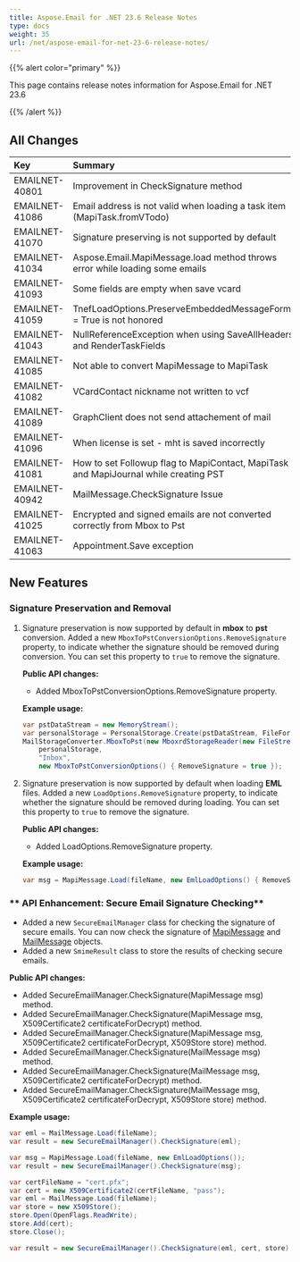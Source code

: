 ```yaml
---
title: Aspose.Email for .NET 23.6 Release Notes
type: docs
weight: 35
url: /net/aspose-email-for-net-23-6-release-notes/
---
```


{{% alert color="primary" %}}

This page contains release notes information for Aspose.Email for .NET 23.6

{{% /alert %}}

## **All Changes**

|**Key**|**Summary**|**Category**|
| :- | :- | :- |
|EMAILNET-40801|Improvement in CheckSignature method|Feature|
|EMAILNET-41086|Email address is not valid when loading a task item (MapiTask.fromVTodo)|Enhancement|
|EMAILNET-41070|Signature preserving is not supported by default|Enhancement|
|EMAILNET-41034|Aspose.Email.MapiMessage.load method throws error while loading some emails|Bug|
|EMAILNET-41093|Some fields are empty when save vcard|Bug|
|EMAILNET-41059|TnefLoadOptions.PreserveEmbeddedMessageFormat = True is not honored|Bug|
|EMAILNET-41043|NullReferenceException when using SaveAllHeaders and RenderTaskFields|Bug|
|EMAILNET-41085|Not able to convert MapiMessage to MapiTask|Bug|
|EMAILNET-41082|VCardContact nickname not written to vcf|Bug|
|EMAILNET-41089|GraphClient does not send attachement of mail|Bug|
|EMAILNET-41096|When license is set - mht is saved incorrectly|Bug|
|EMAILNET-41081|How to set Followup flag to MapiContact, MapiTask and MapiJournal while creating PST|Bug|
|EMAILNET-40942|MailMessage.CheckSignature Issue|Bug|
|EMAILNET-41025|Encrypted and signed emails are not converted correctly from Mbox to Pst|Bug|
|EMAILNET-41063|Appointment.Save exception|Bug|

## **New Features**

### **Signature Preservation and Removal**

1. Signature preservation is now supported by default in **mbox** to **pst** conversion.
   Added a new `MboxToPstConversionOptions.RemoveSignature` property, to indicate whether the signature should be removed during conversion. You can set this property to `true` to remove the signature.
   
   **Public API changes:**
   
    - Added MboxToPstConversionOptions.RemoveSignature property.
   
   **Example usage:**
   
   ```cs
   var pstDataStream = new MemoryStream();
   var personalStorage = PersonalStorage.Create(pstDataStream, FileFormatVersion.Unicode);
   MailStorageConverter.MboxToPst(new MboxrdStorageReader(new FileStream(fileName, FileMode.Open, FileAccess.Read), new MboxLoadOptions()),
       personalStorage,
       "Inbox",
       new MboxToPstConversionOptions() { RemoveSignature = true });
   ```
   
2. Signature preservation is now supported by default when loading **EML** files.
   Added a new `LoadOptions.RemoveSignature` property, to indicate whether the signature should be removed during loading. You can set this property to `true` to remove the signature.
   
   **Public API changes:**
   
   - Added LoadOptions.RemoveSignature property.
   
   **Example usage:**
   
   ```cs
   var msg = MapiMessage.Load(fileName, new EmlLoadOptions() { RemoveSignature = true});
   ```
   
### ** API Enhancement: Secure Email Signature Checking**

- Added a new `SecureEmailManager` class for checking the signature of secure emails.
   You can now check the signature of [MapiMessage](https://reference.aspose.com/email/net/aspose.email.mapi/mapimessage/) and [MailMessage](https://reference.aspose.com/email/net/aspose.email/mailmessage/) objects.
- Added a new `SmimeResult` class to store the results of checking secure emails.

**Public API changes:**
 - Added SecureEmailManager.CheckSignature(MapiMessage msg) method.
 - Added SecureEmailManager.CheckSignature(MapiMessage msg, X509Certificate2 certificateForDecrypt) method.
 - Added SecureEmailManager.CheckSignature(MapiMessage msg, X509Certificate2 certificateForDecrypt, X509Store store) method.
 - Added SecureEmailManager.CheckSignature(MailMessage msg) method.
 - Added SecureEmailManager.CheckSignature(MailMessage msg, X509Certificate2 certificateForDecrypt) method.
 - Added SecureEmailManager.CheckSignature(MailMessage msg, X509Certificate2 certificateForDecrypt, X509Store store) method.

**Example usage:**

```cs
var eml = MailMessage.Load(fileName);
var result = new SecureEmailManager().CheckSignature(eml);
```
```cs
var msg = MapiMessage.Load(fileName, new EmlLoadOptions());
var result = new SecureEmailManager().CheckSignature(msg);
```
```cs
var certFileName = "cert.pfx";
var cert = new X509Certificate2(certFileName, "pass");
var eml = MailMessage.Load(fileName);
var store = new X509Store();
store.Open(OpenFlags.ReadWrite);
store.Add(cert);
store.Close();

var result = new SecureEmailManager().CheckSignature(eml, cert, store);
```